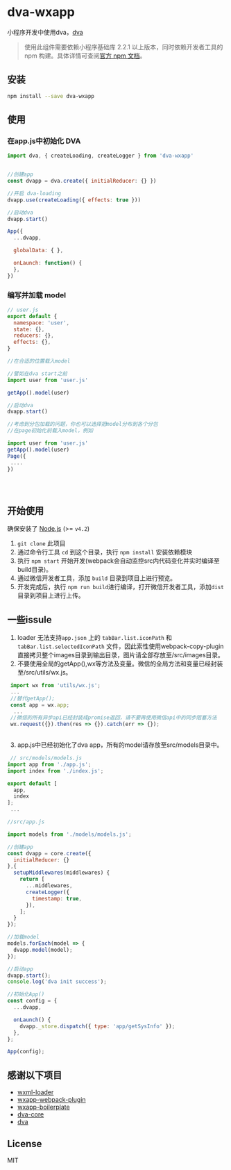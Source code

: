 # dva-wxapp

小程序开发中使用dva，[dva](https://github.com/dvajs/dva)

> 使用此组件需要依赖小程序基础库 2.2.1 以上版本，同时依赖开发者工具的 npm 构建。具体详情可查阅[官方 npm 文档](https://developers.weixin.qq.com/miniprogram/dev/devtools/npm.html)。

## 安装

```bash
npm install --save dva-wxapp
```


## 使用

### 在app.js中初始化 DVA

```js
import dva, { createLoading, createLogger } from 'dva-wxapp'


//创建app
const dvapp = dva.create({ initialReducer: {} })

//开启 dva-loading
dvapp.use(createLoading({ effects: true }))

//启动dva
dvapp.start()

App({
  ...dvapp,

  globalData: { },

  onLaunch: function() {
  },
})

```

### 编写并加载 model

```js
// user.js
export default {
  namespace: 'user',
  state: {},
  reducers: {},
  effects: {},
}

//在合适的位置载入model

//譬如在dva start之前
import user from 'user.js'

getApp().model(user)

//启动dva
dvapp.start()

//考虑到分包加载的问题，你也可以选择把model分布到各个分包
//在page初始化前载入model，例如

import user from 'user.js'
getApp().model(user)
Page({
 ....
})





```


## 开始使用

确保安装了 [Node.js](https://nodejs.org/) (>= `v4.2`) 

1. `git clone` 此项目
2. 通过命令行工具 `cd` 到这个目录，执行 `npm install` 安装依赖模块
3. 执行 `npm start` 开始开发(webpack会自动监控src内代码变化并实时编译至build目录)。
4. 通过微信开发者工具，添加 `build` 目录到项目上进行预览。
5. 开发完成后，执行 `npm run build`进行编译，打开微信开发者工具，添加`dist`目录到项目上进行上传。


## 一些issule

1. loader 无法支持`app.json` 上的 `tabBar.list.iconPath` 和 `tabBar.list.selectedIconPath` 文件，因此索性使用webpack-copy-plugin直接拷贝整个images目录到输出目录，图片请全部存放至/src/images目录。
2. 不要使用全局的getApp(),wx等方法及变量。微信的全局方法和变量已经封装至/src/utils/wx.js。
```js
 import wx from 'utils/wx.js';
 ...
 //替代getApp();
 const app = wx.app; 
  ...
 //微信的所有异步api已经封装成promise返回，请不要再使用微信api中的同步阻塞方法
 wx.request({}).then(res => {}).catch(err => {});
 
```
3. app.js中已经初始化了dva app，所有的model请存放至src/models目录中。
```js
 // src/models/models.js
import app from './app.js';
import index from './index.js';

export default [
  app,
  index
];
 ...

```

```js
//src/app.js

import models from './models/models.js';

//创建app
const dvapp = core.create({
  initialReducer: {}
},{
  setupMiddlewares(middlewares) {
    return [
      ...middlewares,
      createLogger({
        timestamp: true,
      }),
    ];
  }
});

//加载model
models.forEach(model => {
  dvapp.model(model);
});

//启动app
dvapp.start();
console.log('dva init success');

//初始化App()
const config = {
  ...dvapp,

  onLaunch() {
    dvapp._store.dispatch({ type: 'app/getSysInfo' });
  },
};

App(config);
```

## 感谢以下项目

- [wxml-loader](https://github.com/Cap32/wxml-loader)
- [wxapp-webpack-plugin](https://github.com/Cap32/wxapp-webpack-plugin)
- [wxapp-boilerplate](https://github.com/cantonjs/wxapp-boilerplate)
- [dva-core](https://github.com/dvajs/dva-core)
- [dva](https://github.com/dvajs/dva)



## License

MIT

